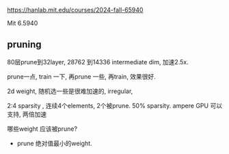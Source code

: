 

https://hanlab.mit.edu/courses/2024-fall-65940

Mit 6.5940







## pruning



80层prune到32layer, 28762 到14336 intermediate dim, 加速2.5x.



prune一点, train 一下, 再prune 一些, 再train, 效果很好. 



2d weight, 随机选一些是很难加速的, irregular, 

2:4 sparsity , 连续4个elements, 2个被prune. 50% sparsity. ampere GPU 可以支持, 两倍加速



哪些weight 应该被prune?

- prune 绝对值最小的weight.